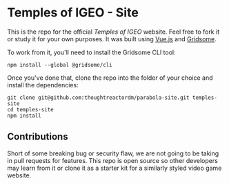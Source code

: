 # Temples of IGEO - Site
This is the repo for the official *Temples of IGEO* website. Feel free to fork it or study it for your own purposes. It 
was 
built using [Vue.js](https://vuejs.org) and [Gridsome](https://gridsome.org).

To work from it, you'll need to install the Gridsome CLI tool:
```
npm install --global @gridsome/cli
```

Once you've done that, clone the repo into the folder of your choice and install the dependencies:
```
git clone git@github.com:thoughtreactordm/parabola-site.git temples-site
cd temples-site
npm install
```

## Contributions
Short of some breaking bug or security flaw, we are not going to be taking in pull requests for features. This repo 
is open source so other developers may learn from it or clone it as a starter kit for a similarly styled video game 
website.
